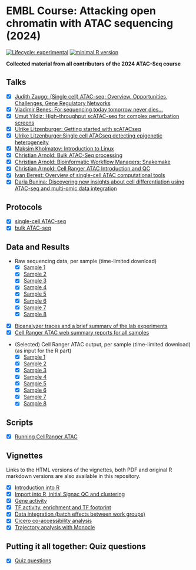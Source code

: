 # EMBL Course: Attacking open chromatin with ATAC sequencing (2024)

[![Lifecycle: experimental](https://img.shields.io/badge/lifecycle-experimental-orange.svg)](https://www.tidyverse.org/lifecycle/#experimental) [![minimal R version](https://img.shields.io/badge/R%3E%253D-4.1.2-6666ff.svg)](https://cran.r-project.org/)

**Collected material from all contributors of the 2024 ATAC-Seq course**

## Talks

-   [x] [Judith Zaugg: (Single cell) ATAC-seq: Overview, Opportunities, Challenges, Gene Regulatory Networks](presentations/2022-05-10_ATAC-seq_Lecture_Judith.pdf)
-   [x] [Vladimir Benes: For sequencing today tomorrow never dies...](presentations/NGS-overview-ATAC-course-May-2022.pdf)
-   [x] [Umut Yildiz: High-throughput scATAC-seq for complex perturbation screens](presentations/220511_ATAC_course_talk_UY.pptx)
-   [x] [Ulrike Litzenburger: Getting started with scATACseq](presentations/Introduction%20to%20Practical%20ATACseq%20course%202022_D.pdf)
-   [x] [Ulrike Litzenburger:Single cell ATACseq detecting epigenetic heterogeneity](presentations/Ulrike%20Litzenburger_singleCellATACseq.pdf)
-   [x] [Maksim Kholmatov: Introduction to Linux](presentations/intro_to_linux_Max.pdf)
-   [x] [Christian Arnold: Bulk ATAC-Seq processing](presentations/ATAC-Seq_Processing_Christian.pdf)
-   [x] [Christian Arnold: Bioinformatic Workflow Managers: Snakemake](presentations/Snakemake_Christian.pdf)
-   [x] [Christian Arnold: Cell Ranger ATAC Introduction and QC](presentations/CellRanger.pdf)
-   [x] [Ivan Berest: Overview of single-cell ATAC computational tools](presentations/ATAC2022_IvanBerest.pdf)
-   [x] [Daria Bunina: Discovering new insights about cell differentiation using ATAC-seq and multi-omic data integration](presentations/ATACcourseTalk2022_Daria.pptx)

## Protocols

-   [x] [single-cell ATAC-seq](protocols/Single%20Cell%20ATAC-seq%20Protocol)
-   [x] [bulk ATAC-seq](protocols/Bulk%20ATAC-seq%20protocol_not_covered_in%20the_course)

## Data and Results

-   Raw sequencing data, per sample (time-limited download)
    -   [x] [Sample 1](https://www.embl.de/download/zaugg/atac2024/raw/lane1g1.tar)
    -   [x] [Sample 2](https://www.embl.de/download/zaugg/atac2024/raw/lane1g2.tar)
    -   [x] [Sample 3](https://www.embl.de/download/zaugg/atac2024/raw/lane1g3.tar)
    -   [x] [Sample 4](https://www.embl.de/download/zaugg/atac2024/raw/lane1g4.tar)
    -   [x] [Sample 5](https://www.embl.de/download/zaugg/atac2024/raw/lane1g5.tar)
    -   [x] [Sample 6](https://www.embl.de/download/zaugg/atac2024/raw/lane1g6.tar)
    -   [x] [Sample 7](https://www.embl.de/download/zaugg/atac2022/raw/lane1g7.tar)
    -   [x] [Sample 8](https://www.embl.de/download/zaugg/atac2024/raw/lane1g8.tar)
-   [x] [Bioanalyzer traces and a brief summary of the lab experiments](results/Bioanalyzer)
-   [x] [Cell Ranger ATAC web summary reports for all samples](results/cellranger)
-   (Selected) Cell Ranger ATAC output, per sample (time-limited download) (as input for the R part)
    -   [x] [Sample 1](https://www.embl.de/download/zaugg/atac2024/cellranger/sample1.tar)
    -   [x] [Sample 2](https://www.embl.de/download/zaugg/atac2024/cellranger/sample2.tar)
    -   [x] [Sample 3](https://www.embl.de/download/zaugg/atac2024/cellranger/sample3.tar)
    -   [x] [Sample 4](https://www.embl.de/download/zaugg/atac2024/cellranger/sample4.tar)
    -   [x] [Sample 5](https://www.embl.de/download/zaugg/atac2024/cellranger/sample5.tar)
    -   [x] [Sample 6](https://www.embl.de/download/zaugg/atac2024/cellranger/sample6.tar)
    -   [x] [Sample 7](https://www.embl.de/download/zaugg/atac2024/cellranger/sample7.tar)
    -   [x] [Sample 8](https://www.embl.de/download/zaugg/atac2024/cellranger/sample8.tar)

## Scripts

-   [x] [Running CellRanger ATAC](src/cellranger/runCellRanger.sh)

## Vignettes

Links to the HTML versions of the vignettes, both PDF and original R markdown versions are also available in this repository.

-   [x] [Introduction into R](vignettes/IntroR.html)
-   [x] [Import into R, initial Signac QC and clustering](vignettes/QClustering.html)
-   [x] [Gene activity](vignettes/GeneActivity.html)
-   [x] [TF activity, enrichment and TF footprint](vignettes/TFanalysis.html)
-   [x] [Data integration (batch effects between work groups)](vignettes/DataIntegration.html)
-   [x] [Cicero co-accessibility analysis](vignettes/Cicero.html)
-   [x] [Trajectory analysis with Monocle](vignettes/Monocle.html)

## Putting it all together: Quiz questions

-   [x] [Quiz questions](vignettes/ATAC-seq_course_Quiz_about_vignettes.pdf)
